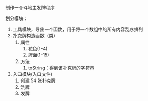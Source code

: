 制作一个斗地主发牌程序

划分模块：

1. 工具模块，导出一个函数，用于将一个数组中的所有内容乱序排列
2. 扑克牌构造函数（类）
   1. 属性
      1. 花色(1-4)
      2. 牌面(1-15)
   2. 方法
      1. toString：得到该扑克牌的字符串
3. 入口模块(入口文件)
   1. 创建 54 张扑克牌
   2. 洗牌
   3. 发牌
